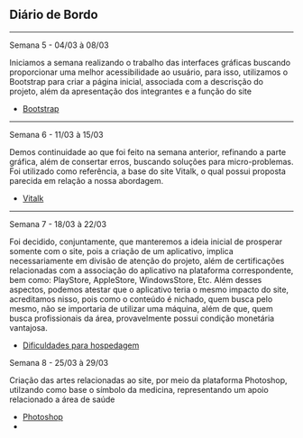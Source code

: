 Diário de Bordo
---
---
 

Semana 5 - 04/03 à 08/03 

Iniciamos a semana realizando o trabalho das interfaces gráficas buscando proporcionar uma melhor acessibilidade ao usuário, para isso, utilizamos o Bootstrap para criar a página inicial, associada com a descrisção do projeto, além da apresentação dos integrantes e a função do site  


+ [Bootstrap](https://www.w3schools.com/bootstrap/)

---

Semana 6 - 11/03 à 15/03

Demos continuidade ao que foi feito na semana anterior, refinando a parte gráfica, além de consertar erros, buscando soluções para micro-problemas. Foi utilizado como referência, a base do site Vitalk, o qual possui proposta parecida em relação a nossa abordagem.

+ [Vitalk](https://www.encurtador.com.br/url-encurtada.php)
---

Semana 7 - 18/03 à 22/03

Foi decidido, conjuntamente, que manteremos a ideia inicial de prosperar somente com o site, pois a criação de um aplicativo, implica necessariamente em divisão de atenção do projeto, além de certificações relacionadas com a associação do aplicativo na plataforma correspondente, bem como: PlayStore, AppleStore, WindowsStore, Etc. Além desses aspectos, podemos atestar que o aplicativo teria o mesmo impacto do site, acreditamos nisso, pois como o conteúdo é nichado, quem busca pelo mesmo, não se importaria de utilizar uma máquina, além de que, quem busca profissionais da área, provavelmente possui condição monetária vantajosa.

+ [Dificuldades para hospedagem](https://engaja.tech/blog/quanto-custa-para-manter-um-aplicativo-na-play-store-e-no-google-play)


Semana 8 - 25/03 à 29/03

Criação das artes relacionadas ao site, por meio da plataforma Photoshop, utilzando como base o símbolo da medicina, representando um apoio relacionado a área de saúde

+ [Photoshop](encurtador.com.br/jtNX2)
+ 
<center>

</center>
                                    